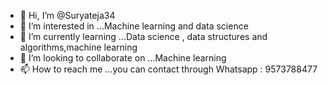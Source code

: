 - 👋 Hi, I’m @Suryateja34
- 👀 I’m interested in ...Machine learning and data science 
- 🌱 I’m currently learning ...Data science , data structures and algorithms,machine learning
- 💞️ I’m looking to collaborate on ...Machine learning
- 📫 How to reach me ...you can contact through Whatsapp : 9573788477

<!---
Suryateja34/Suryateja34 is a ✨ special ✨ repository because its `README.md` (this file) appears on your GitHub profile.
You can click the Preview link to take a look at your changes.
--->
